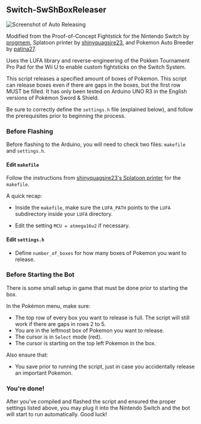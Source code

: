 ## Switch-SwShBoxReleaser

![Screenshot of Auto Releasing](https://i.imgur.com/KxVQF5z.png)

Modified from the Proof-of-Concept Fightstick for the Nintendo Switch by [progmem](https://github.com/progmem/Switch-Fightstick), Splatoon printer by [shinyquagsire23](https://github.com/shinyquagsire23/Switch-Fightstick), and Pokemon Auto Breeder by [patina27](https://github.com/patina27/Switch-PokemonAutoBreeder).

Uses the LUFA library and reverse-engineering of the Pokken Tournament Pro Pad for the Wii U to enable custom fightsticks on the Switch System.

This script releases a specified amount of boxes of Pokemon. This script can release boxes even if there are gaps in the boxes, but the first row MUST be filled. It has only been tested on Arduino UNO R3 in the English versions of Pokémon Sword & Shield.

Be sure to correctly define the `settings.h` file (explained below), and follow the prerequisites prior to beginning the process.
 
### Before Flashing

Before flashing to the Arduino, you will need to check two files: `makefile` and `settings.h`. 

#### Edit `makefile`
Follow the instructions from [shinyquagsire23's Splatoon printer](https://github.com/shinyquagsire23/Switch-Fightstick) for the `makefile`. 

A quick recap: 

- Inside the `makefile`, make sure the `LUFA_PATH` points to the `LUFA` subdirectory inside your `LUFA` directory. 

- Edit the setting `MCU = atmega16u2` if necessary.

#### Edit `settings.h` 

- Define `number_of_boxes` for how many boxes of Pokemon you want to release.

### Before Starting the Bot

There is some small setup in game that must be done prior to starting the box.

In the Pokémon menu, make sure:

- The top row of every box you want to release is full. The script will still work if there are gaps in rows 2 to 5.
- You are in the leftmost box of Pokemon you want to release.
- The cursor is in `Select` mode (red).
- The cursor is starting on the top left Pokemon in the box.

Also ensure that: 

- You save prior to running the script, just in case you accidentally release an important Pokemon.

### You're done!

After you've compiled and flashed the script and ensured the proper settings listed above, you may plug it into the Nintendo Switch and the bot will start to run automatically. Good luck!

